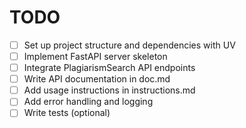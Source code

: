 # TODO

- [ ] Set up project structure and dependencies with UV
- [ ] Implement FastAPI server skeleton
- [ ] Integrate PlagiarismSearch API endpoints
- [ ] Write API documentation in doc.md
- [ ] Add usage instructions in instructions.md
- [ ] Add error handling and logging
- [ ] Write tests (optional) 